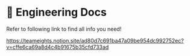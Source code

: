 # 🚀 Engineering Docs

Refer to following link to find all info you need!

https://teameights.notion.site/ad80d7c691ba47a09be954dc992752ec?v=cffe6ca69a8d4c4b91675b35cfd733ad
